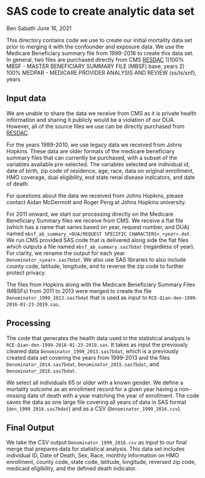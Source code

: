 SAS code to create analytic data set
================
Ben Sabath
June 16, 2021

This directory contains code we use to create our initial mortality data
set prior to merging it with the confounder and exposure data. We use
the Medicare Beneficiary summary file from 1999-2016 to create this data
set.
In general, two files are purchased directly from CMS [RESDAC](https://www.resdac.org/)
1)100% MBSF - MASTER BENEFICIARY SUMMARY FILE (MBSF) base, years
2) 100% MEDPAR - MEDICARE PROVIDER ANALYSIS AND REVIEW (ss/ls/snf), years 

## Input data

We are unable to share the data we receive from CMS as it is private
health information and sharing it publicly would be a violation of our
DUA. However, all of the source files we use can be directly purchased
from [RESDAC](https://www.resdac.org/).

For the years 1999-2010, we use legacy data we received from Johns
Hopkins. These data are older formats of the medicare beneficiary
summary files that can currently be purchased, with a subset of the
variables available pre-selected. The variables selected are individual
id, date of birth, zip code of residence, age, race, data on original
enrollment, HMO coverage, dual eligibility, end state renal disease
indicators, and date of death. 

For questions about the data we received from Johns Hopkins, please
contact Aidan McDermott and Roger Peng at Johns Hopkins university.


For 2011 onward, we start our processing directly on the Medicare
Beneficiary Summary files we receive from CMS. We receive a flat file
(which has a name that varies based on year, request number, and DUA)
named `mbsf_ab_summary_<DUA/REQUEST SPECIFIC CHARACTERS>_<year>.dat`. We
run CMS provided SAS code that is delivered along side the flat files
which outputs a file named `mbsf_ab_summary.sas7bdat` (regardless of
year). For clarity, we rename the output for each year
`Denominator_<year>.sas7bdat`. We also use SAS libraries to also include
county code, latitude, longitude, and to reverse the zip code to further
protect privacy.

The files from Hopkins along with the Medicare Beneficiary Summary Files (MBSFs) from
2011 to 2013 were merged to create the file `Denominator_1999_2013.sas7bdat` that is used as input to
`RCE-Qian-den-1999-2016-01-23-2019.sas`.

## Processing

The code that generates the health data used in the statistical analysis
is `RCE-Qian-den-1999-2016-01-23-2019.sas`. It takes as input the
previously cleaned data `Denominator_1999_2013.sas7bdat`, which is a
previously created data set covering the years from 1999-2013 and the
files `Denominator_2014.sas7bdat`, `Denominator_2015.sas7bdat`, and
`Denominator_2016.sas7bdat`.

We select all individuals 65 or older with a known gender. We define a
mortality outcome as an enrollment record for a given year having a
non-missing date of death with a year matching the year of enrollment.
The code saves the data as one large file covering all years of data in
SAS format (`den_1999_2016.sas7bdat`) and as a CSV
(`Denominator_1999_2016.csv`).

## Final Output

We take the CSV output `Denominator_1999_2016.csv` as input to our final
merge that prepares data for statistical analysis. This data set
includes individual ID, Date of Death, Sex, Race, monthly information on
HMO enrollment, county code, state code, latitude, longitude, reversed
zip code, medicaid eligibility, and the defined death indicator.
